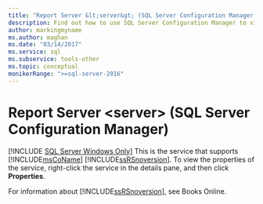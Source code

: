 ```yaml
---
title: "Report Server &lt;server&gt; (SQL Server Configuration Manager)"
description: Find out how to use SQL Server Configuration Manager to view the properties of the SQL Server Reporting Services software system.
author: markingmyname
ms.author: maghan
ms.date: "03/14/2017"
ms.service: sql
ms.subservice: tools-other
ms.topic: conceptual
monikerRange: ">=sql-server-2016"
---
```

# Report Server &lt;server&gt; (SQL Server Configuration Manager)
[!INCLUDE [SQL Server Windows Only](../../includes/applies-to-version/sql-windows-only.md)]
  This is the service that supports [!INCLUDE[msCoName](../../includes/msconame-md.md)] [!INCLUDE[ssRSnoversion](../../includes/ssrsnoversion-md.md)]. To view the properties of the service, right-click the service in the details pane, and then click **Properties**.  
  
 For information about [!INCLUDE[ssRSnoversion](../../includes/ssrsnoversion-md.md)], see Books Online.  
  
  
